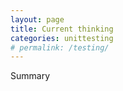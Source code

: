 ```yaml
---
layout: page
title: Current thinking
categories: unittesting
# permalink: /testing/
---
```


Summary